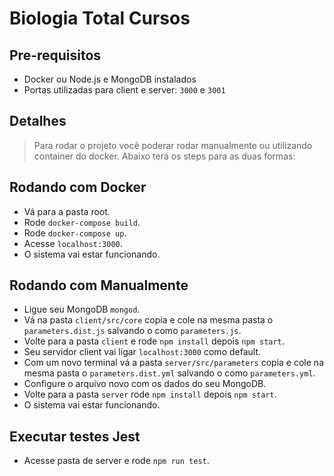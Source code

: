 # Biologia Total Cursos

## Pre-requisitos
  - Docker ou Node.js e MongoDB instalados
  - Portas utilizadas para client e server: `3000` e `3001`

## Detalhes
 > Para rodar o projeto você poderar rodar manualmente ou utilizando container do docker. Abaixo terá os steps para as duas formas:

## Rodando com Docker
  - Vá para a pasta root.
  - Rode `docker-compose build`.
  - Rode `docker-compose up`.
  - Acesse `localhost:3000`.
  - O sistema vai estar funcionando.

## Rodando com Manualmente
 - Ligue seu MongoDB `mongod`.
 - Vá na pasta `client/src/core` copia e cole na mesma pasta o `parameters.dist.js` salvando o como `parameters.js`.
 - Volte para a pasta `client` e rode `npm install` depois `npm start`.
 - Seu servidor client vai ligar `localhost:3000` como default.
 - Com um novo terminal vá a pasta `server/src/parameters` copia e cole na mesma pasta o `parameters.dist.yml` salvando o como `parameters.yml`.
 - Configure o arquivo novo com os dados do seu MongoDB.
 - Volte para a pasta `server` rode `npm install` depois `npm start`.
 - O sistema vai estar funcionando.

## Executar testes Jest
 - Acesse pasta de server e rode `npm run test`.